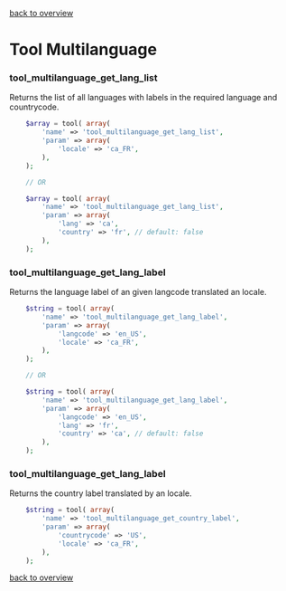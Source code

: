 [back to overview](../../README.markdown#tools)

Tool Multilanguage
===============================

### tool_multilanguage_get_lang_list

Returns the list of all languages with labels in
the required language and countrycode.

````php
	$array = tool( array(
		'name' => 'tool_multilanguage_get_lang_list',
		'param' => array(
			'locale' => 'ca_FR',
		),
	);

	// OR

	$array = tool( array(
		'name' => 'tool_multilanguage_get_lang_list',
		'param' => array(
			'lang' => 'ca',
			'country' => 'fr', // default: false
		),
	);
````

### tool_multilanguage_get_lang_label

Returns the language label of an given langcode translated an locale.

````php
	$string = tool( array(
		'name' => 'tool_multilanguage_get_lang_label',
		'param' => array(
			'langcode' => 'en_US',
			'locale' => 'ca_FR',
		),
	);

	// OR

	$string = tool( array(
		'name' => 'tool_multilanguage_get_lang_label',
		'param' => array(
			'langcode' => 'en_US',
			'lang' => 'fr',
			'country' => 'ca', // default: false
		),
	);

````

### tool_multilanguage_get_lang_label

Returns the country label translated by an locale.

````php
	$string = tool( array(
		'name' => 'tool_multilanguage_get_country_label',
		'param' => array(
			'countrycode' => 'US',
			'locale' => 'ca_FR',
		),
	);

````

[back to overview](../../README.markdown#tools)
